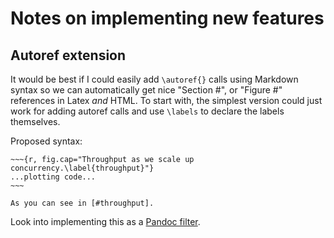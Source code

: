 # Notes on implementing new features

## Autoref extension
It would be best if I could easily add `\autoref{}` calls using Markdown syntax so we can automatically get nice "Section #", or "Figure #" references in Latex *and* HTML. To start with, the simplest version could just work for adding autoref calls and use `\labels` to declare the labels themselves.

Proposed syntax:

    
    ~~~{r, fig.cap="Throughput as we scale up concurrency.\label{throughput}"}
    ...plotting code...
    ~~~
    
    As you can see in [#throughput].

Look into implementing this as a [Pandoc filter](http://johnmacfarlane.net/pandoc/scripting.html).
